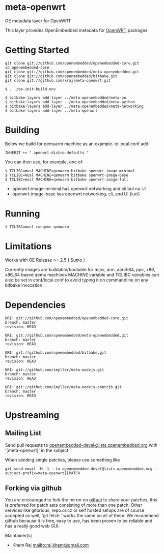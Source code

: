 # meta-openwrt
OE metadata layer for OpenWRT

This layer provides OpenEmbedded metadata for [OpenWRT](http://www.openwrt.org/) packages

# Getting Started

```shell
git clone git://github.com/openembedded/openembedded-core.git
cd openembedded-core
git clone git://github.com/openembedded/meta-openembedded.git
git clone git://github.com/openembedded/bitbake.git
git clone git://github.com/kraj/meta-openwrt.git

$ . ./oe-init-build-env

$ bitbake-layers add-layer ../meta-openembedded/meta-oe
$ bitbake-layers add-layer ../meta-openembedded/meta-python
$ bitbake-layers add-layer ../meta-openembedded/meta-networking
$ bitbake-layers add-layer ../meta-openwrt
```

# Building

Below we build for qemuarm machine as an example.
to local.conf add:

```
INHERIT += " openwrt-distro-defaults "
```

You can then use, for example, one of:

```shell
$ TCLIBC=musl MACHINE=qemuarm bitbake openwrt-image-minimal
$ TCLIBC=musl MACHINE=qemuarm bitbake openwrt-image-base
$ TCLIBC=musl MACHINE=qemuarm bitbake openwrt-image-full

```

* openwrt-image-minimal has openwrt networking and cli but no UI
* openwrt-image-base has openwrt networking, cli, and UI (luci)

# Running

```shell
$ TCLIBC=musl runqemu qemuarm
```

# Limitations

Works with OE Release >= 2.5 ( Sumo )

Currently images are buildable/bootable for mips, arm, aarch64, ppc, x86, x86_64
based qemu machines
MACHINE variable and TCLIBC variables can also be set in conf/local.conf
to avoid typing it on commandline on any bitbake invocation

# Dependencies

```
URI: git://github.com/openembedded/openembedded-core.git
branch: master
revision: HEAD

URI: git://github.com/openembedded/meta-openembedded.git
branch: master
revision: HEAD

URI: git://github.com/openembedded/bitbake.git
branch: master
revision: HEAD

URI: git://github.com/imyller/meta-nodejs.git
branch: master
revision: HEAD

URI: git://github.com/imyller/meta-nodejs-contrib.git
branch: master
revision: HEAD
```

# Upstreaming

## Mailing List
Send pull requests to openembedded-devel@lists.openembedded.org with '[meta-openwrt]' in the subject'

When sending single patches, please use something like

```shell
git send-email -M -1 --to openembedded-devel@lists.openembedded.org --subject-prefix=meta-openwrt][PATCH
```
## Forking via github

You are encouraged to fork the mirror on [github](https://github.com/kraj/meta-openwrt/)
to share your patches, this is preferred for patch sets consisting of more than
one patch. Other services like gitorious, repo.or.cz or self hosted setups are
of course accepted as well, 'git fetch <remote>' works the same on all of them.
We recommend github because it is free, easy to use, has been proven to be reliable
and has a really good web GUI.

Maintainer(s)

* Khem Raj <mailto:raj.khem@gmail.com>
